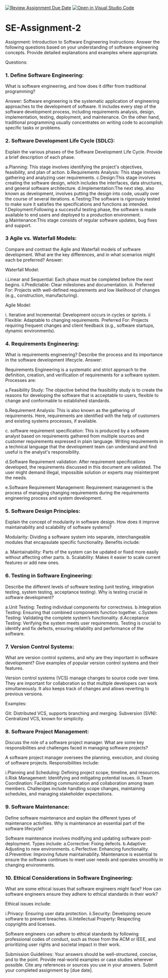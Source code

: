 [![Review Assignment Due Date](https://classroom.github.com/assets/deadline-readme-button-24ddc0f5d75046c5622901739e7c5dd533143b0c8e959d652212380cedb1ea36.svg)](https://classroom.github.com/a/-ucQIGTc)
[![Open in Visual Studio Code](https://classroom.github.com/assets/open-in-vscode-718a45dd9cf7e7f842a935f5ebbe5719a5e09af4491e668f4dbf3b35d5cca122.svg)](https://classroom.github.com/online_ide?assignment_repo_id=15173160&assignment_repo_type=AssignmentRepo)
# SE-Assignment-2

Assignment: Introduction to Software Engineering
Instructions:
Answer the following questions based on your understanding of software engineering concepts. Provide detailed explanations and examples where appropriate.

Questions:
### 1. Define Software Engineering:

What is software engineering, and how does it differ from traditional programming?

Answer: Software engineering is the systematic application of engineering approaches to the development of software. It includes every step of the software development process, including requirements analysis, design, implementation, testing, deployment, and maintenance. On the other hand, traditional programming usually concentrates on writing code to accomplish specific tasks or problems.





### 2. Software Development Life Cycle (SDLC):

Explain the various phases of the Software Development Life Cycle. Provide a brief description of each phase.


a.Planning: This stage involves identifying the project's objectives, feasibility, and plan of action.
b.Requirements Analysis: This stage involves gathering and analyzing user requirements.
c.Design:This stage involves creating the software design, which includes the interfaces, data structures, and general software architecture.
d.Implementation:The next step, also known as development, involves putting the design into code, usually over the course of several iterations.
e.Testing:The software is rigorously tested to make sure it satisfies the specifications and functions as intended.
f.Deployment:Following a successful testing phase, the software is made available to end users and deployed to a production environment.
g.Maintenance:This stage consists of regular software updates, bug fixes and support.





### 3 Agile vs. Waterfall Models:
Compare and contrast the Agile and Waterfall models of software development. What are the key differences, and in what scenarios might each be preferred?
Answer:

Waterfall Model:

i.Linear and Sequential: Each phase must be completed before the next begins.
ii.Predictable: Clear milestones and documentation.
iii. Preferred For: Projects with well-defined requirements and low likelihood of changes (e.g., construction, manufacturing).

Agile Model:

i. Iterative and Incremental: Development occurs in cycles or sprints.
ii Flexible: Adaptable to changing requirements.
Preferred For: Projects requiring frequent changes and client feedback (e.g., software startups, dynamic environments).




### 4. Requirements Engineering:

What is requirements engineering? Describe the process and its importance in the software development lifecycle.
Answer:


Requirements Engineering is a systematic and strict approach to the definition, creation, and verification of requirements for a software system.
Processes are: 

a.Feasibility Study: The objective behind the feasibility study is to create the reasons for developing the software that is acceptable to users, flexible to change and conformable to established standards.

b.Requirement Analysis: This is also known as the gathering of requirements. Here, requirements are identified with the help of customers and existing systems processes, if available.

c. software requirement specification: This is produced by a software analyst based on requirements gathered from multiple sources and customer requirements expressed in plain language. Writing requirements in a technical language that the development team can understand and find useful is the analyst's responsibility.

d.Software Requirement validation: After requirement specifications developed, the requirements discussed in this document are validated. The user might demand illegal, impossible solution or experts may misinterpret the needs.

e.Software Requirement Management: Requirement management is the process of managing changing requirements during the requirements engineering process and system development.


### 5. Software Design Principles:

Explain the concept of modularity in software design. How does it improve maintainability and scalability of software systems?

Modularity: Dividing a software system into separate, interchangeable modules that encapsulate specific functionality. Benefits include:

a. Maintainability: Parts of the system can be updated or fixed more easily without affecting other parts.
b. Scalability: Makes it easier to scale current features or add new ones.

### 6. Testing in Software Engineering:

Describe the different levels of software testing (unit testing, integration testing, system testing, acceptance testing). Why is testing crucial in software development?

a.Unit Testing: Testing individual components for correctness.
b.Integration Testing: Ensuring that combined components function together.
c.System Testing: Validating the complete system’s functionality.
d.Acceptance Testing: Verifying the system meets user requirements.
Testing is crucial to identify and fix defects, ensuring reliability and performance of the software.



### 7. Version Control Systems:

What are version control systems, and why are they important in software development? Give examples of popular version control systems and their features.


Version control systems (VCS) manage changes to source code over time. They are important for collaboration so that multiple developers can work simultaneously.
It also keeps track of changes and allows reverting to previous versions.

Examples:

Git: Distributed VCS, supports branching and merging.
Subversion (SVN): Centralized VCS, known for simplicity.

### 8. Software Project Management:

Discuss the role of a software project manager. What are some key responsibilities and challenges faced in managing software projects?

A software project manager oversees the planning, execution, and closing of software projects. Responsibilities include:

i.Planning and Scheduling: Defining project scope, timeline, and resources.
ii.Risk Management: Identifying and mitigating potential issues.
iii.Team Coordination: Facilitating communication and collaboration among team members.
Challenges include handling scope changes, maintaining schedules, and managing stakeholder expectations.



### 9. Software Maintenance:

Define software maintenance and explain the different types of maintenance activities. Why is maintenance an essential part of the software lifecycle?

Software maintenance involves modifying and updating software post-deployment. Types include:
a.Corrective: Fixing defects.
b.Adaptive: Adjusting to new environments.
c.Perfective: Enhancing functionality.
d.Preventive: Improving future maintainability.
Maintenance is essential to ensure the software continues to meet user needs and operates smoothly in changing environments.



### 10. Ethical Considerations in Software Engineering:

What are some ethical issues that software engineers might face? How can software engineers ensure they adhere to ethical standards in their work?


Ethical issues include:

i.Privacy: Ensuring user data protection.
ii.Security: Developing secure software to prevent breaches.
iii.Intellectual Property: Respecting copyrights and licenses.

Software engineers can adhere to ethical standards by following professional codes of conduct, such as those from the ACM or IEEE, and prioritizing user rights and societal impact in their work.



Submission Guidelines:
Your answers should be well-structured, concise, and to the point.
Provide real-world examples or case studies wherever possible.
Cite any references or sources you use in your answers.
Submit your completed assignment by [due date].

